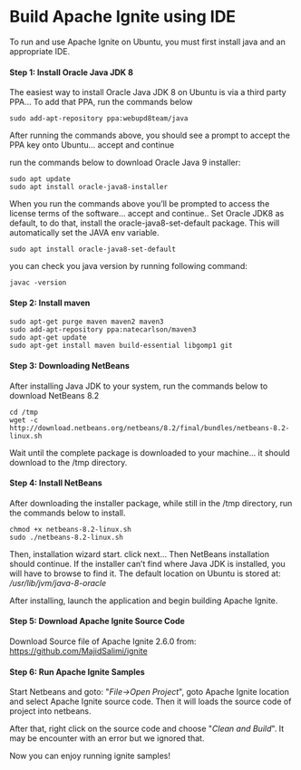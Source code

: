 # Build Apache Ignite using IDE

To run and use Apache Ignite on Ubuntu, you must first install java and an appropriate IDE.

#### Step 1: Install Oracle Java JDK 8

The easiest way to install Oracle Java JDK 8 on Ubuntu is via a third party PPA… To add that PPA, run the commands below
```   
sudo add-apt-repository ppa:webupd8team/java
```
After running the commands above, you should see a prompt to accept the PPA key onto Ubuntu… accept and continue

run the commands below to download Oracle Java 9 installer:
```
sudo apt update
sudo apt install oracle-java8-installer
```
When you run the commands above you’ll be prompted to access the license terms of the software… accept and continue..
Set Oracle JDK8 as default, to do that, install the oracle-java8-set-default package. This will automatically set the JAVA env variable.
``` 
sudo apt install oracle-java8-set-default
```
you can check you java version by running following command:
``` 
javac -version
```
#### Step 2: Install maven
```
sudo apt-get purge maven maven2 maven3
sudo add-apt-repository ppa:natecarlson/maven3
sudo apt-get update
sudo apt-get install maven build-essential libgomp1 git
```
#### Step 3: Downloading NetBeans
After installing Java JDK to your system, run the commands below to download NetBeans 8.2
```
cd /tmp
wget -c http://download.netbeans.org/netbeans/8.2/final/bundles/netbeans-8.2-linux.sh
```
Wait until the complete package is downloaded to your machine… it should download to the /tmp directory.

#### Step 4: Install NetBeans
After downloading the installer package, while still in the /tmp directory, run the commands below to install.
```
chmod +x netbeans-8.2-linux.sh 
sudo ./netbeans-8.2-linux.sh
```
Then, installation wizard start. click next...
Then NetBeans installation should continue. If the installer can’t find where Java JDK is installed, you will have to browse to find it. The default location on Ubuntu is stored at:
_/usr/lib/jvm/java-8-oracle_


After installing, launch the application and begin building Apache Ignite.

#### Step 5: Download Apache Ignite Source Code
Download Source file of Apache Ignite 2.6.0 from: https://github.com/MajidSalimi/ignite
#### Step 6: Run Apache Ignite Samples
Start Netbeans and goto: "_File->Open Project_", goto Apache Ignite location and select Apache Ignite source code. 
Then it will loads the source code of project into netbeans.


After that, right click on the source code and choose "_Clean and Build_". It may be encounter with an error but we ignored that.


Now you can enjoy running ignite samples!







